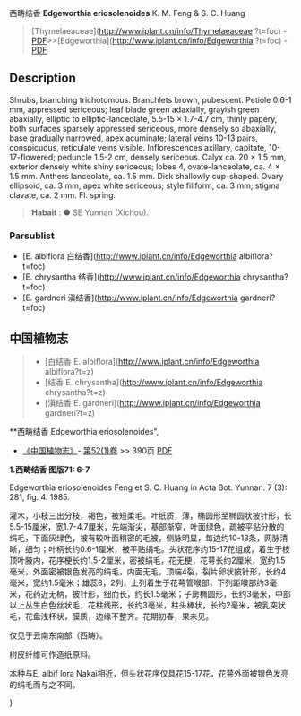 西畴结香 **Edgeworthia eriosolenoides** K. M. Feng & S. C. Huang

> [Thymelaeaceae](http://www.iplant.cn/info/Thymelaeaceae ?t=foc) - [PDF](http://iplant.cn/foc/pdf/Thymelaeaceae.pdf)>>[Edgeworthia](http://www.iplant.cn/info/Edgeworthia ?t=foc) - [PDF](http://www.iplant.cn/foc/pdf/Edgeworthia.pdf)

## Description

Shrubs, branching trichotomous. Branchlets brown, pubescent. Petiole 0.6-1 mm, appressed sericeous; leaf blade green adaxially, grayish green abaxially, elliptic to elliptic-lanceolate, 5.5-15 × 1.7-4.7 cm, thinly papery, both surfaces sparsely appressed sericeous, more densely so abaxially, base gradually narrowed, apex acuminate; lateral veins 10-13 pairs, conspicuous, reticulate veins visible. Inflorescences axillary, capitate, 10-17-flowered; peduncle 1.5-2 cm, densely sericeous. Calyx ca. 20 × 1.5 mm, exterior densely white shiny sericeous; lobes 4, ovate-lanceolate, ca. 4 × 1.5 mm. Anthers lanceolate, ca. 1.5 mm. Disk shallowly cup-shaped. Ovary ellipsoid, ca. 3 mm, apex white sericeous; style filiform, ca. 3 mm; stigma clavate, ca. 2 mm. Fl. spring.

> **Habait** : 
>● SE Yunnan (Xichou).

### Parsublist

* [E.  albiflora  白结香](http://www.iplant.cn/info/Edgeworthia albiflora?t=foc)
* [E.  chrysantha  结香](http://www.iplant.cn/info/Edgeworthia chrysantha?t=foc)
* [E.  gardneri  滇结香](http://www.iplant.cn/info/Edgeworthia gardneri?t=foc)

## 中国植物志

> * [白结香  E.  albiflora](http://www.iplant.cn/info/Edgeworthia albiflora?t=z)
> * [结香  E.  chrysantha](http://www.iplant.cn/info/Edgeworthia chrysantha?t=z)
> * [滇结香  E.  gardneri](http://www.iplant.cn/info/Edgeworthia gardneri?t=z)

**西畴结香 Edgeworthia eriosolenoides",

* [《中国植物志》](http://www.iplant.cn/frps)- [第52(1)卷](http://www.iplant.cn/frps/vol/52(1)) >> 390页 [PDF](http://www.iplant.cn/frps/pdf/52(1)/390.PDF)

**1.西畴结香 图版71: 6-7**

Edgeworthia eriosolenoides Feng et S. C. Huang in Acta Bot. Yunnan. 7 (3): 281, fig. 4. 1985.

灌木，小枝三出分枝，褐色，被短柔毛。叶纸质，薄，椭圆形至椭圆状披针形，长5.5-15厘米，宽1.7-4.7厘米，先端渐尖，基部渐窄，叶面绿色，疏被平贴分散的绢毛，下面灰绿色，被有较叶面稍密的毛被，侧脉明显，每边约10-13条，网脉清晰，细匀；叶柄长约0.6-1厘米，被平贴绢毛。头状花序约15-17花组成，着生于枝顶叶腋内，花序梗长约1.5-2厘米，密被绢毛，花无梗，花萼长约2厘米，宽约1.5毫米，外面密被银色发亮的绢毛，内面无毛，顶端4裂，裂片卵状披针形，长约4毫米，宽约1.5毫米；雄蕊8，2列，上列着生于花萼管喉部，下列距喉部约3毫米，花药近无柄，披针形，细而长，约长1.5毫米；子房椭圆形，长约3毫米，中部以上丛生白色丝状毛，花柱线形，长约3毫米，柱头棒状，长约2毫米，被乳突状毛，花盘浅杯状，膜质，边缘不整齐。花期初春，果未见。

仅见于云南东南部（西畴）。

树皮纤维可作造纸原料。

本种与E. albif lora Nakai相近，但头状花序仅具花15-17花，花萼外面被银色发亮的绢毛而与之不同。

}